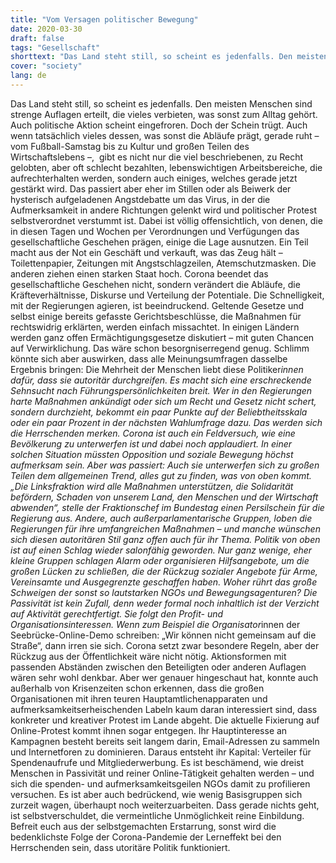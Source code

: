 ```yaml
---
title: "Vom Versagen politischer Bewegung"
date: 2020-03-30
draft: false
tags: "Gesellschaft"
shorttext: "Das Land steht still, so scheint es jedenfalls. Den meisten Menschen sind strenge Auflagen erteilt, die vieles verbieten, was sonst zum Alltag gehört."
cover: "society"
lang: de
---
```


Das Land steht still, so scheint es jedenfalls. Den meisten Menschen sind strenge Auflagen erteilt, die vieles verbieten, was sonst zum Alltag gehört. Auch politische Aktion scheint eingefroren. Doch der Schein trügt. Auch wenn tatsächlich vieles dessen, was sonst die Abläufe prägt, gerade ruht – vom Fußball-Samstag bis zu Kultur und großen Teilen des Wirtschaftslebens –,  gibt es nicht nur die viel beschriebenen, zu Recht gelobten, aber oft schlecht bezahlten, lebenswichtigen Arbeitsbereiche, die aufrechterhalten werden, sondern auch einiges, welches gerade jetzt gestärkt wird. Das passiert aber eher im Stillen oder als Beiwerk der hysterisch aufgeladenen Angstdebatte um das Virus, in der die Aufmerksamkeit in andere Richtungen gelenkt wird und politischer Protest selbstverordnet verstummt ist. Dabei ist völlig offensichtlich, von denen, die in diesen Tagen und Wochen per Verordnungen und Verfügungen das gesellschaftliche Geschehen prägen, einige die Lage ausnutzen. Ein Teil macht aus der Not ein Geschäft und verkauft, was das Zeug hält – Toilettenpapier, Zeitungen mit Angstschlagzeilen, Atemschutzmasken. Die anderen ziehen einen starken Staat hoch. Corona beendet das gesellschaftliche Geschehen nicht, sondern verändert die Abläufe, die Kräfteverhältnisse, Diskurse und Verteilung der Potentiale. Die Schnelligkeit, mit der Regierungen
agieren, ist beeindruckend. Geltende Gesetze und selbst einige bereits gefasste Gerichtsbeschlüsse, die Maßnahmen für rechtswidrig erklärten, werden einfach missachtet. In einigen Ländern werden ganz offen Ermächtigungsgesetze diskutiert – mit guten Chancen auf Verwirklichung. Das wäre schon besorgniserregend genug. Schlimm könnte sich aber auswirken, dass alle Meinungsumfragen dasselbe Ergebnis bringen: Die Mehrheit der Menschen liebt diese Politiker*innen dafür, dass sie autoritär durchgreifen. Es macht sich eine erschreckende Sehnsucht nach Führungspersönlichkeiten breit. Wer in den Regierungen harte Maßnahmen ankündigt oder sich um Recht und Gesetz nicht schert, sondern durchzieht, bekommt ein paar Punkte auf der Beliebtheitsskala oder ein paar Prozent in der nächsten Wahlumfrage dazu. Das werden sich die Herrschenden merken. Corona ist auch ein Feldversuch, wie eine Bevölkerung zu unterwerfen ist und dabei noch applaudiert. In einer solchen Situation müssten Opposition und soziale Bewegung höchst aufmerksam sein. Aber was passiert: Auch sie unterwerfen sich zu großen Teilen dem allgemeinen Trend, alles gut zu finden, was von oben kommt. „Die Linksfraktion wird alle Maßnahmen unterstützen, die Solidarität befördern, Schaden von unserem Land, den Menschen und der Wirtschaft abwenden“, stelle der Fraktionschef im Bundestag einen Persilschein für die Regierung aus. Andere, auch außerparlamentarische Gruppen, loben die Regierungen für ihre umfangreichen Maßnahmen – und manche wünschen sich diesen autoritären Stil ganz offen auch für ihr Thema. Politik von oben ist auf einen Schlag wieder salonfähig geworden. Nur ganz wenige, eher kleine Gruppen schlagen Alarm oder organisieren Hilfsangebote, um die großen Lücken zu schließen, die der Rückzug sozialer Angebote für Arme, Vereinsamte und Ausgegrenzte geschaffen haben. Woher rührt das große Schweigen der sonst so lautstarken NGOs und Bewegungsagenturen? Die Passivität ist kein Zufall, denn weder formal noch inhaltlich ist der Verzicht auf Aktivität gerechtfertigt. Sie folgt den Profit- und Organisationsinteressen. Wenn zum Beispiel die Organisator*innen der Seebrücke-Online-Demo schreiben: „Wir können nicht gemeinsam auf die Straße“, dann irren sie sich. Corona setzt zwar besondere Regeln, aber der Rückzug aus der Öffentlichkeit wäre nicht nötig. Aktionsformen mit passenden Abständen zwischen den Beteiligten oder anderen Auflagen wären sehr wohl denkbar. Aber wer genauer hingeschaut hat, konnte auch außerhalb von Krisenzeiten schon erkennen, dass die großen Organisationen mit ihren teuren Hauptamtlichenapparaten und aufmerksamkeitserheischenden Labeln kaum daran interessiert sind, dass konkreter und kreativer Protest im Lande abgeht. Die aktuelle Fixierung auf Online-Protest kommt ihnen sogar entgegen. Ihr Hauptinteresse an Kampagnen besteht bereits seit langem darin, Email-Adressen zu sammeln und Internetforen zu dominieren. Daraus entsteht ihr Kapital: Verteiler für Spendenaufrufe und Mitgliederwerbung. Es ist beschämend, wie dreist Menschen in Passivität und reiner Online-Tätigkeit gehalten werden – und sich die spenden- und aufmerksamkeitsgeilen NGOs damit zu profilieren versuchen. Es ist aber auch bedrückend, wie wenig Basisgruppen sich zurzeit wagen, überhaupt noch weiterzuarbeiten. Dass gerade nichts geht, ist selbstverschuldet, die vermeintliche Unmöglichkeit reine Einbildung. Befreit euch aus der selbstgemachten Erstarrung, sonst wird die bedenklichste Folge der Corona-Pandemie der Lerneffekt bei den Herrschenden sein, dass utoritäre Politik funktioniert.
